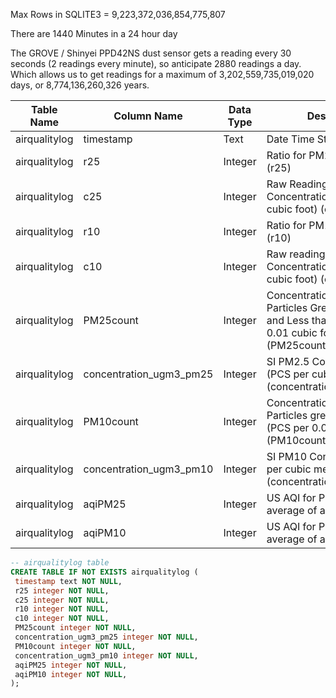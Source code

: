 Max Rows in SQLITE3 = 9,223,372,036,854,775,807

There are 1440 Minutes in a 24 hour day

The GROVE / Shinyei PPD42NS dust sensor gets a reading every 30 seconds (2 readings every minute), so anticipate 2880 readings a day. Which allows us to get readings for a maximum of 3,202,559,735,019,020 days, or 8,774,136,260,326 years.



Table Name		|Column Name		            |Data Type			    |Description
--------------|---------------------------|-------------------|----------------------------------------------
airqualitylog	|timestamp			            |Text               |Date Time Stamp
airqualitylog	|r25                        |Integer            |Ratio for PM2.5 (P2 or Pin4) (r25)
airqualitylog	|c25                        |Integer            |Raw Readings of PM2.5 Concentration (PCS per 0.01 cubic foot) (c25)
airqualitylog	|r10                        |Integer            |Ratio for PM1.0 (P1 or Pin2) (r10)
airqualitylog	|c10                        |Integer            |Raw readings of PM1.0 Concentration (PCS  per 0.01 cubic foot) (c10)
airqualitylog	|PM25count                  |Integer            |Concentration Count for Particles Greater than 1µg and Less than 2.5µ (PCS per 0.01 cubic foot) (PM25count = c10 - c25)
airqualitylog	|concentration_ugm3_pm25    |Integer            |SI PM2.5 Concentration (PCS per cubic metre) (concentration_ugm3_pm25)
airqualitylog	|PM10count                  |Integer            |Concentration Count for Particles greater than 2.5 µg (PCS per 0.01 cubic foot) (PM10count = c25)
airqualitylog	|concentration_ugm3_pm10    |Integer            |SI PM10 Concentration (PCS per cubic metre)(concentration_ugm3_pm10)
airqualitylog	|aqiPM25                    |Integer            |US AQI for PM2.5 (Should be average of a 24h reading)
airqualitylog	|aqiPM10                    |Integer            |US AQI for PM10 (Should be average of a 24h reading)




```SQL
-- airqualitylog table
CREATE TABLE IF NOT EXISTS airqualitylog (
 timestamp text NOT NULL,
 r25 integer NOT NULL,
 c25 integer NOT NULL,
 r10 integer NOT NULL,
 c10 integer NOT NULL,
 PM25count integer NOT NULL,
 concentration_ugm3_pm25 integer NOT NULL,
 PM10count integer NOT NULL,
 concentration_ugm3_pm10 integer NOT NULL,
 aqiPM25 integer NOT NULL,
 aqiPM10 integer NOT NULL,
);
```
